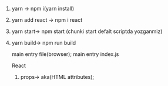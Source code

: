 1. yarn -> npm i(yarn install)
2. yarn add react -> npm i react
3. yarn start-> npm start (chunki start defalt scriptda yozganmiz)
4. yarn build-> npm run build 

    main entry file(browser);
main entry index.js

    React
    1. props-> aka(HTML attributes);

